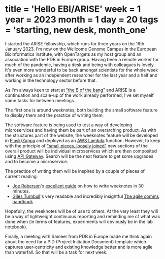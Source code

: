title = 'Hello EBI/ARISE'
week = 1
year = 2023
month = 1
day = 20
tags = 'starting, new desk, month_one'
===
I started the ARISE fellowship, which runs for three years on the 16th January 2023. I'm now on the Wellcome Genome Campus in the European Bioinformatics Institute, with OpenTargets as my host group and an association with the PDB in Europe group. Having been a remote worker for much of the pandemic, having a desk and being with colleagues is lovely. It's even more wonderful to be back amongst scientists for the whole week after working as an independent researcher for the last year and a half and working in the technology sector before that.

As I'm always keen to start at ["the B of the bang"](https://en.wikipedia.org/wiki/Linford_Christie) and ARISE is a continuation and scale-up of the work already performed, I've set myself some tasks for between meetings. 

The first one is around weeknotes, both building the small software feature to display them and the practice of writing them. 

The software feature is being used to test a way of developing microservices and having them be part of an overarching product. As with the structures part of the website, the weeknotes feature will be developed in [Flask](https://flask.palletsprojects.com/)/[Zappa](https://github.com/zappa/Zappa) and deployed as an [AWS Lambda](https://aws.amazon.com/lambda/) function. However, to keep with the principle of ["small pieces, loosely joined"](https://www.smallpieces.com/) new sections of the overall product will be individual microservices which are then composited using [API Gateway](https://aws.amazon.com/api-gateway/). Search will be the next feature to get some upgrades and to become a microservice. 

The practice of writing them will be inspired by a couple of pieces of current reading:

- [Joe Roberson](https://twitter.com/workingwithjoe)'s [excellent guide](https://medium.com/wethecatalysts/weeknotes-how-to-write-one-in-30-minutes-ef3eef0e41f7) on how to write weeknotes in 30 minutes.
- [Giles Turnbull](https://twitter.com/gilest)'s very readable and incredibly insightful [The agile comms handbook](https://agilecommshandbook.com/)

Hopefully, the weeknotes will be of use to others. At the very least they will be a way of lightweight continuous reporting and reminding me of what was done when (in terms of features, experiments will obviously be in the lab notebook).

Finally, a meeting with Sameer from PDB in Europe made me think again about the need for a PID (Project Initiation Document) template which captures user-centricity and existing knowledge better and is more agile than waterfall. So that will be a task for next week.